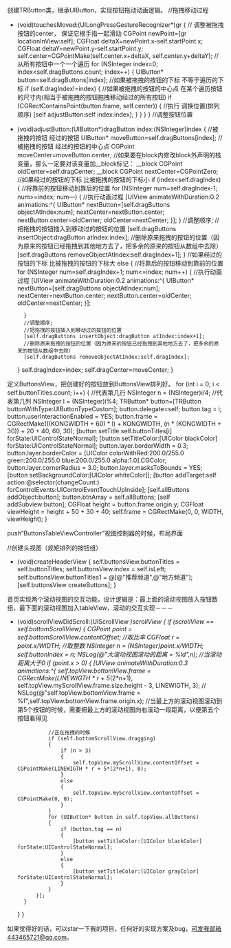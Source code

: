 创建TRButton类，继承UIButton，实现按钮拖动动画逻辑。
//拖拽移动过程
- (void)touchesMoved:(UILongPressGestureRecognizer*)gr
{
    // 调整被拖拽按钮的center， 保证它根手指一起滑动
    CGPoint newPoint=[gr locationInView:self];
    CGFloat deltaX=newPoint.x-self.startPoint.x;
    CGFloat deltaY=newPoint.y-self.startPoint.y;
    self.center=CGPointMake(self.center.x+deltaX, self.center.y+deltaY);
    //从所有按钮中一个一个遍历
    for (NSInteger index=0; index<self.dragButtons.count; index++)
    {
        UIButton* button=self.dragButtons[index];
        //如果被拖拽的按钮的下标 不等于遍历的下标
        if (self.dragIndex!=index)
        {
            //如果被拖拽的按钮的中心点 在某个遍历按钮的尺寸内(相当于被拖拽的按钮拖拽移动经过的所有按钮)
            if (CGRectContainsPoint(button.frame, self.center))
            {
                //执行 调换位置(排列顺序)
                [self adjustButton:self index:index];
            }
        }
    }
}
//调整按钮位置
- (void)adjustButton:(UIButton*)dragButton index:(NSInteger)index
{
    //被拖拽的按钮 经过的按钮
    UIButton* moveButton=self.dragButtons[index];
    //被拖拽的按钮 经过的按钮的中心点
    CGPoint moveCenter=moveButton.center;
    //如果要在block内修改block外声明的栈变量，那么一定要对该变量加__block标记：
    __block CGPoint oldCenter=self.dragCenter;
    __block CGPoint nextCenter=CGPointZero;
    //如果经过的按钮的下标 比被拖拽的按钮的下标小
    if (index<self.dragIndex)
    {
        //将靠前的按钮移动到靠后的位置
        for (NSInteger num=self.dragIndex-1; num>=index; num—)
        {
            //执行动画过程
            [UIView animateWithDuration:0.2 animations:^{
                UIButton* nextButton=[self.dragButtons objectAtIndex:num];
                nextCenter=nextButton.center;
                nextButton.center=oldCenter;
                oldCenter=nextCenter;
            }];
        }
        //调整顺序;
        //把拖拽的按钮插入到移动过的按钮的位置
        [self.dragButtons insertObject:dragButton atIndex:index];
        //删除原来拖拽的按钮的位置（因为原来的按钮已经拖拽到其他地方去了，把多余的原来的按钮从数组中去除）
        [self.dragButtons removeObjectAtIndex:self.dragIndex+1];
    }
    //如果经过的按钮的下标 比被拖拽的按钮的下标大
    else
    {
        //将靠后的按钮移动到靠前的位置
        for (NSInteger num=self.dragIndex+1; num<=index; num++)
        {
            //执行动画过程
            [UIView animateWithDuration:0.2 animations:^{
                UIButton* nextButton=[self.dragButtons objectAtIndex:num];
                nextCenter=nextButton.center;
                nextButton.center=oldCenter;
                oldCenter=nextCenter;
            }];
           
        }
        //调整顺序;
        //把拖拽的按钮插入到移动过的按钮的位置
        [self.dragButtons insertObject:dragButton atIndex:index+1];
        //删除原来拖拽的按钮的位置（因为原来的按钮已经拖拽到其他地方去了，把多余的原来的按钮从数组中去除）
        [self.dragButtons removeObjectAtIndex:self.dragIndex];
    }
    self.dragIndex=index;
    self.dragCenter=moveCenter;
}

定义ButtonsView，把创建好的按钮放到ButtonsView排列好。
for (int i = 0; i < self.buttonTitles.count; i++)
    {
        //代表第几行
        NSInteger n = (NSInteger)i/4;
        //代表第几列
        NSInteger l = (NSInteger)i%4;
        TRButton* button=[TRButton buttonWithType:UIButtonTypeCustom];
        button.delegate=self;
        button.tag = i;
        button.userInteractionEnabled = YES;
        button.frame = CGRectMake(((KONGWIDTH + 60) * l) + KONGWIDTH, (n * (KONGWIDTH + 30)) + 20 + 40, 60, 30);
        [button setTitle:self.buttonTitles[i] forState:UIControlStateNormal];
        [button setTitleColor:[UIColor blackColor] forState:UIControlStateNormal];
        button.layer.borderWidth = 0.3;
        button.layer.borderColor = [UIColor colorWithRed:200.0/255.0 green:200.0/255.0 blue:200.0/255.0 alpha:1.0].CGColor;
        button.layer.cornerRadius = 3.0;
        button.layer.masksToBounds = YES;
        [button setBackgroundColor:[UIColor whiteColor]];
        [button addTarget:self action:@selector(changeCount:) forControlEvents:UIControlEventTouchUpInside];
        [self.allButtons addObject:button];
        button.btnArray = self.allButtons;
        [self addSubview:button];
        CGFloat height = button.frame.origin.y;
        CGFloat viewHeight = height + 50 + 30 + 40;
        self.frame = CGRectMake(0, 0, WIDTH, viewHeight);
    }

push“ButtonsTableViewController”视图控制器的时候，布局界面

//创建头视图（规矩排列的按钮组）
- (void)createHeaderView
{
    self.buttonsView.buttonTitles = self.buttonTitles;
    self.buttonsView.index = self.isLeft;
    self.buttonsView.buttonTitles1 = @[@"推荐频道",@"地方频道"];
    [self.buttonsView createButtons];
}

首页实现两个滚动视图的交互功能，设计逻辑是：最上面的滚动视图放入按钮数组，最下面的滚动视图加入tableView，滚动的交互实现－－－
- (void)scrollViewDidScroll:(UIScrollView *)scrollView
{
    if (scrollView == self.bottomScrollView)
    {
        CGPoint point = self.bottomScrollView.contentOffset;
        //取比率
        CGFloat r = point.x/WIDTH;
        //取整数
        NSInteger n = (NSInteger)point.x/WIDTH;
        self.buttonIndex = n;
        NSLog(@"大滚动视图滚动的距离 = %ld",n);
        //当滚动距离大于0
        if (point.x > 0)
        {
            [UIView animateWithDuration:0.3 animations:^{
                  self.topView.bottomView.frame = CGRectMake(LINEWIGTH * r + 5*(2*n+1), self.topView.myScrollView.frame.size.height - 3, LINEWIGTH, 3);
//                NSLog(@"self.topView.bottomView.frame = %f",self.topView.bottomView.frame.origin.x);
                //当最上方的滚动视图滚动到第5个按钮的时候，需要把最上方的滚动视图向右滚动一段距离，以便第五个按钮看得见
                
                //正在拖拽的时候
                if (self.bottomScrollView.dragging)
                {
                    if (n > 3)
                    {
                        self.topView.myScrollView.contentOffset = CGPointMake(LINEWIGTH * r + 5*(2*n+1), 0);
                    }
                    else
                    {
                        self.topView.myScrollView.contentOffset = CGPointMake(0, 0);
                    }
                }
                for (UIButton* button in self.topView.allButtons)
                {
                    if (button.tag == n)
                    {
                        [button setTitleColor:[UIColor blackColor] forState:UIControlStateNormal];
                    }
                    else
                    {
                        [button setTitleColor:[UIColor grayColor] forState:UIControlStateNormal];
                    }
                }
            }];
        }
    }
}

如果觉得好的话，可以star一下我的项目，任何好的实现方案及bug，可发我邮箱443465721@qq.com。
